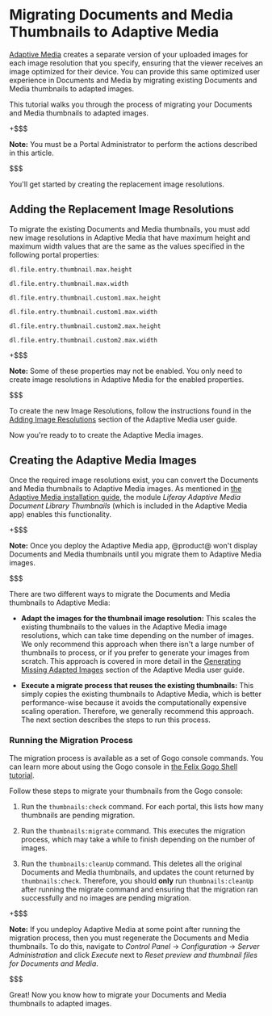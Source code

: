 # Migrating Documents and Media Thumbnails to Adaptive Media [](id=migrating-documents-and-media-thumbnails-to-adaptive-media)

[Adaptive Media](/discover/portal/-/knowledge_base/7-0/adapting-your-media-across-multiple-devices) 
creates a separate version of your uploaded images for each image resolution 
that you specify, ensuring that the viewer receives an image optimized for their 
device. You can provide this same optimized user experience in Documents and 
Media by migrating existing Documents and Media thumbnails to adapted images. 

This tutorial walks you through the process of migrating your Documents and 
Media thumbnails to adapted images. 

+$$$

**Note:** You must be a Portal Administrator to perform the actions described in 
this article. 

$$$

You'll get started by creating the replacement image resolutions. 

## Adding the Replacement Image Resolutions [](id=adding-the-replacement-image-resolutions)

To migrate the existing Documents and Media thumbnails, you must add new image 
resolutions in Adaptive Media that have maximum height and maximum width values 
that are the same as the values specified in the following portal properties: 

    dl.file.entry.thumbnail.max.height

    dl.file.entry.thumbnail.max.width

    dl.file.entry.thumbnail.custom1.max.height

    dl.file.entry.thumbnail.custom1.max.width

    dl.file.entry.thumbnail.custom2.max.height

    dl.file.entry.thumbnail.custom2.max.width

+$$$

**Note:** Some of these properties may not be enabled. You only need to create 
image resolutions in Adaptive Media for the enabled properties. 

$$$

To create the new Image Resolutions, follow the instructions found in the 
[Adding Image Resolutions](/discover/portal/-/knowledge_base/7-0/adding-image-resolutions) 
section of the Adaptive Media user guide. 

Now you're ready to to create the Adaptive Media images. 

## Creating the Adaptive Media Images [](id=creating-the-adaptive-media-images)

Once the required image resolutions exist, you can convert the Documents and 
Media thumbnails to Adaptive Media images. As mentioned in 
[the Adaptive Media installation guide](/discover/portal/-/knowledge_base/7-0/installing-adaptive-media), 
the module *Liferay Adaptive Media Document Library Thumbnails* (which is 
included in the Adaptive Media app) enables this functionality. 

+$$$

**Note:** Once you deploy the Adaptive Media app, @product@ won't display 
Documents and Media thumbnails until you migrate them to Adaptive Media images. 

$$$

There are two different ways to migrate the Documents and Media thumbnails to 
Adaptive Media: 

-   **Adapt the images for the thumbnail image resolution:** This scales the 
    existing thumbnails to the values in the Adaptive Media image resolutions, 
    which can take time depending on the number of images. We only recommend 
    this approach when there isn't a large number of thumbnails to process, or 
    if you prefer to generate your images from scratch. This approach is covered 
    in more detail in the 
    [Generating Missing Adapted Images](/discover/portal/-/knowledge_base/7-0/generating-missing-image-resolutions) 
    section of the Adaptive Media user guide. 

-   **Execute a migrate process that reuses the existing thumbnails:** This 
    simply copies the existing thumbnails to Adaptive Media, which is better 
    performance-wise because it avoids the computationally expensive scaling 
    operation. Therefore, we generally recommend this approach. The next section 
    describes the steps to run this process. 

### Running the Migration Process [](id=running-the-migration-process)

The migration process is available as a set of Gogo console commands. You can 
learn more about using the Gogo console in 
[the Felix Gogo Shell tutorial](/develop/reference/-/knowledge_base/7-0/using-the-felix-gogo-shell). 

Follow these steps to migrate your thumbnails from the Gogo console:

1.  Run the `thumbnails:check` command. For each portal, this lists how many 
    thumbnails are pending migration. 

2.  Run the `thumbnails:migrate` command. This executes the migration process, 
    which may take a while to finish depending on the number of images. 

3.  Run the `thumbnails:cleanUp` command. This deletes all the original 
    Documents and Media thumbnails, and updates the count returned by 
    `thumbnails:check`. Therefore, you should **only** run `thumbnails:cleanUp` 
    after running the migrate command and ensuring that the migration ran 
    successfully and no images are pending migration. 

+$$$

**Note:** If you undeploy Adaptive Media at some point after running the 
migration process, then you must regenerate the Documents and Media thumbnails. 
To do this, navigate to *Control Panel* &rarr; *Configuration* &rarr; *Server 
Administration* and click *Execute* next to *Reset preview and thumbnail files 
for Documents and Media*. 

$$$

Great! Now you know how to migrate your Documents and Media thumbnails to 
adapted images. 